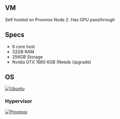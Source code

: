 ## VM
Self hosted on Proxmox Node 2. Has GPU passthrough
## Specs
- 6 core host
- 32GB RAM
- 256GB Storage
- Nvidia GTX 1660 6GB (Needs Upgrade)
## OS
[![Ubuntu](https://img.shields.io/badge/Ubuntu_22.04-%23c9d1d9?&logo=ubuntu&logoColor=red)](https://releases.ubuntu.com/jammy/)
### Hypervisor
[![Proxmox](https://img.shields.io/badge/-Proxmox-%23c9d1d9?logo=Proxmox)](https://www.proxmox.com)